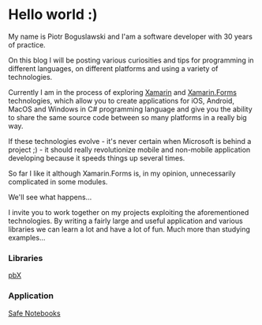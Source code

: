 # Hello world :)

My name is Piotr Boguslawski and I'am a software developer with 30 years of practice.

On this blog I will be posting various curiosities and tips for programming in different languages, on different platforms and using a variety of technologies.

Currently I am in the process of exploring [Xamarin](https://github.com/xamarin) and [Xamarin.Forms](https://github.com/xamarin/Xamarin.Forms) technologies, which allow you to create applications for iOS, Android, MacOS and Windows in C# programming language and give you the ability to share the same source code between so many platforms in a really big way.

If these technologies evolve - it's never certain when Microsoft is behind a project ;) - it should really revolutionize mobile and non-mobile application developing because it speeds things up several times.

So far I like it although Xamarin.Forms is, in my opinion, unnecessarily complicated in some modules.

We'll see what happens...

I invite you to work together on my projects exploiting the aforementioned technologies. By writing a fairly large and useful application and various libraries we can learn a lot and have a lot of fun. Much more than studying examples...

### Libraries
[pbX](https://boguslawski-piotr.github.io/pbX)

### Application
[Safe Notebooks](https://github.com/boguslawski-piotr/SafeNotebooks)

